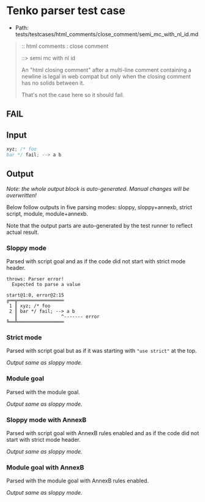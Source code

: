 # Tenko parser test case

- Path: tests/testcases/html_comments/close_comment/semi_mc_with_nl_id.md

> :: html comments : close comment
>
> ::> semi mc with nl id
>
> An "html closing comment" after a multi-line comment containing a newline is legal in web compat but only when the closing comment has no solids between it.
>
> That's not the case here so it should fail.

## FAIL

## Input

`````js
xyz; /* foo
bar */ fail; --> a b
`````

## Output

_Note: the whole output block is auto-generated. Manual changes will be overwritten!_

Below follow outputs in five parsing modes: sloppy, sloppy+annexb, strict script, module, module+annexb.

Note that the output parts are auto-generated by the test runner to reflect actual result.

### Sloppy mode

Parsed with script goal and as if the code did not start with strict mode header.

`````
throws: Parser error!
  Expected to parse a value

start@1:0, error@2:15
╔══╦═════════════════
 1 ║ xyz; /* foo
 2 ║ bar */ fail; --> a b
   ║                ^------- error
╚══╩═════════════════

`````

### Strict mode

Parsed with script goal but as if it was starting with `"use strict"` at the top.

_Output same as sloppy mode._

### Module goal

Parsed with the module goal.

_Output same as sloppy mode._

### Sloppy mode with AnnexB

Parsed with script goal with AnnexB rules enabled and as if the code did not start with strict mode header.

_Output same as sloppy mode._

### Module goal with AnnexB

Parsed with the module goal with AnnexB rules enabled.

_Output same as sloppy mode._
